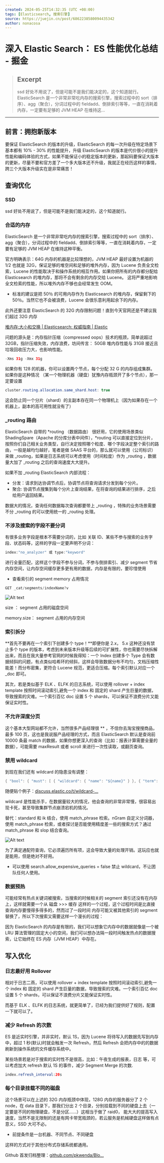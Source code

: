 ```yaml
---
created: 2024-05-25T14:32:35 (UTC +08:00)
tags: [Elasticsearch, 搜索引擎]
source: https://juejin.cn/post/6862238580094435342
author: nonacosa
---
```


# 深入 Elastic Search： ES 性能优化总结 - 掘金

> ## Excerpt
>
> ssd 好处不用说了，但是可能不是我们能决定的，这个知道就行。 ElasticSearch 是一个非常非常吃内存的搜索引擎，搜索过程中的 sort（排序）、agg（聚合），分词过程中的 fieldadd、倒排索引等等，一直在消耗着内存，一定要有足够的 JVM HEAP 在维持这…

---

## 前言：拥抱新版本

要保证 ElasticSearch 的版本的升级，ElasticSearch 的每一次升级在特定场景下基本都有 10% - 30% 的性能提升，升级 ElasticSearch 的版本是代价很小的提升性能和编码体验的方式，如果不能保证小的稳定版本的更新，那起码要保证大版本的更新，尽量不要和官方差了一个多大版本还不升级，我就正在经历这样的事情，跨三个大版本升级实在是非常痛苦！

## 查询优化

### SSD

ssd 好处不用说了，但是可能不是我们能决定的，这个知道就行。

### 合适的内存

ElasticSearch 是一个非常非常吃内存的搜索引擎，搜索过程中的 sort（排序）、agg（聚合），分词过程中的 fieldadd、倒排索引等等，一直在消耗着内存，一定要有足够的 JVM HEAP 在维持这种平衡。

官方明确表示：64G 内存的机器是比较理想的，JVM HEAP 最好设置为机器的 1/2 也就是 32G，保证足够的堆空间和足够的堆外内存，因为 Lucene 负责全文检索，Lucene 的性能取决于和操作系统的相互作用。如果你把所有的内存都分配给 Elasticsearch 的堆内存，那将不会有剩余的内存交给 Lucene。 这将严重地影响全文检索的性能，所以堆外内存不够也会经常发生 OOM。

- 标准的建议是把 50％ 的可用内存作为 Elasticsearch 的堆内存，保留剩下的 50％。当然它也不会被浪费，Lucene 会很乐意利用起余下的内存。

此外还要注意 ElasticSearch 的 32G 内存限制问题！直到今天官网还是不建议我们超过 32G 内存

[堆内存:大小和交换 | Elasticsearch: 权威指南 | Elastic](https://www.elastic.co/guide/cn/elasticsearch/guide/current/heap-sizing.html#compressed_oops)

问题的源头是：内存指针压缩（compressed oops）技术的瓶颈，简单说超过 32GB，指针压缩失效，内存浪费，坊间传言： 50GB 堆内存性能与 31GB 接近且垃圾回收压力大，也影响性能。

```java
-Xms 31g -Xmx 31g
```

如果你有 128 的机器，你可以设置两个节点，每个分配 32 G 的内存组成集群。如果你是这种情况 （某一个物理机器（硬盘）犹豫内存瓶颈开了多个节点），那一定要设置

```java
cluster.routing.allocation.same_shard.host: true
```

这会防止同一个分片（shard）的主副本存在同一个物理机上（因为如果存在一个机器上，副本的高可用性就没有了）

### \_routing 路由

ElasticSearch 自带的 \*routing （数据路由） 很好用，它的使用场景类似 ShadingSpare（Apache 的分库分表中间件），\*routing 可以直接定位到分片，按照你们自己相关业务类型，自行决定按照哪个粒度、哪个字段决定整个索引的路由，一般是越均匀越好，笔者是做 SAAS 平台的，那么就可以使用（公司标识）来做 \_routing，如果是日志系统可以考虑使用（时间粒度）作为 \_routing ，数据量大加了 \_routing 之后的查询速度大大提升。

如果不加 \_routing ElasticSearch 内部流程：

- 分发：请求到达协调节点后，协调节点将查询请求分发到每个分片。
- 聚合: 协调节点搜集到每个分片上查询结果，在将查询的结果进行排序，之后给用户返回结果。

数据大的情况，查询任何数据每次查询都要带上 \_routing ，特殊的业务场景需要不分 \_routing 的可以使用统一的 \_routing 处理。

### 不涉及搜索的字段不要分词

有很多业务字段是根本不需要分词的，比如 关联 ID、某些不参与搜索的业务字段、状态码等，这样的字段一定要声明不分词：

```java
index:"no_analyzer" 或 type:"keyword"
```

进行全量匹配，这样这个字段不参与分词，不参与倒排索引、减少 segment 节省内存空间，让内存空间缓存更多更有用的数据，内存是有限的，要珍惜使用

- 查看索引的 segment memory 占用情况

```java
GET _cat/segments/indexName?v
```

![Alt text](image.png)

size ： segment 占用的磁盘空间

memory.size： segment 占用的内存空间

### **索引拆分**

\*\*首先不要再在一个索引下创建多个 type！\*\*即便你是 2.x， 5.x 这种还没有禁止多个 type 的版本，考虑到未来版本升级等后续的可扩展性，你也需要尽快拆解出来，而且在我大量参考官网的时候我得知：一个 Index 创建多个 Type 会有数据倾斜的问题，有点类似哈希环的倾斜，这样会导致数据分布不均匀，文档压缩性能差！而分布密集，更符合 Lucene 规范，更适合压缩。每个索引默认对应一个 \_doc 即可。

其次，若是类似基于 ELK 、ELFK 的日志系统，可以使用 rollover + index template 按照时间滚动索引,避免一个 index 和 固定的 shard 产生巨量的数据，导致搜索的灾难。一个索引百亿 doc 设置 5 个 shards，可以保证不浪费分片又能保证实时性。

### **不允许深度分页**

这个基本大型网站都不允许，当然很多产品经理很 \*\* ，不信你去淘宝搜搜商品，最多 100 页，这也是我说服产品经理的方式，而且 ElasticSearch 默认是查询前 10000 条最 match 的数据，如果你想更深入的查询（比如：报表计算需要全量的数据），可能需要 maxResult 或者 scroll 来进行一次性读取，或翻页查询。

### 禁用 wildcard

到现在我们还有 wildcard 的隐患没有调整：

```java
{ "bool": { "must": [ { "wildcard": { "name": "${name}" } }, { "term": { "companyId": "${companyId}" } } ] } }
```

随便贴个例子：[discuss.elastic.co/t/wildcard-…](https://discuss.elastic.co/t/wildcard-query-performance/4348)

wildcard 是性能杀手，在数据量较大的情况，他会查询的非常非常慢，很容易出现卡死，甚至导致集群节点崩溃宕机的情况。

替代：standard 和 ik 结合，使用 match_phrase 检索。nGram 自定义分词器，使用 match_phrase 检索，或者探讨是否能使用精度差一些的搜索方式？通过 match_phrase 和 slop 结合查询。

![Alt text](image-1.png)

为了满足通配符查询，它必须遍历所有项，这会导致大量的处理开销。这玩应也就是能用，但是绝对不好用。

- 可以使用 search.allow_expensive_queries = false 禁止 wildcard，不让团队任何人使用。

### 数据预热

可能经常有热点关键词被搜索，当搜索的时候相关的 segment 索引还没有在内存上，这样就需要一个从 磁盘 >>> 缓存 这样的一个过程，这个过程时间是比直接查询内存要慢得多得多的，然而过了一段时间 内存可能又被其他索引的 segment 替换了，所以下次搜索又需要这样一个漫长的过程：

因为 ElasticSearch 的内存是有限的，我们可以想象它内存中的数据就像是一个被 LRU 算法管理的固定大小的空间，我们可以想办法隔一段时间触发热点的数据搜索，让它始终在 ES 内存（JVM HEAP）中存在。

## 写入优化

### 日志最好用 Rollover

相对于日志二燕，可以使用 rollover + index template 按照时间滚动索引,避免一个 index 和 固定的 shard 产生巨量的数据，导致搜索的灾难。一个索引百亿 doc 设置 5 个 shards，可以保证不浪费分片又能保证实时性。

而基于 ELK 、ELFK 的日志系统，就更简单了，已经为我们提供好了规则，配置一下就可以了。

### 减少 Refresh 的次数

ES 是近实时引擎，并非实时，默认 1S，因为 Lucene 将待写入的数据先写到内存中，超过 1 秒(默认)时就会触发一次 Refresh，然后 Refresh 会把内存中的的数据刷新到操作系统的文件缓存系统中。

某些场景若是对于搜索的实时性不是很高，比如：午夜生成的报表，日志 等，可以考虑加大 refresh 默认 1S 的事件，减少 Segment Merge 的次数.

```java
index.refresh_interval:20s
```

### 每个目录挂载不同的磁盘

这个场景可以在上述的 32G 内存瓶颈中体现，128G 内存的服务器分了 2 个 node，在 data 目录下，那我们分出 2 个目录，分别挂载到不同的硬盘上去（一定要是不同的物理硬盘，不是分区......）这相当于做了 raid0， 能大大的提高写入速度，当然不是无限制的还是有网卡带宽瓶颈的，若云服务是机械硬盘这样做有点意义，SSD 大可不必。

- 前提条件是一台机器、不同节点、不同硬盘

这样的方式对于其他分布式存储系统都通用。

Github 首发归档整理：[github.com/pkwenda/Blo…](https://github.com/nonacosa/Blog)
